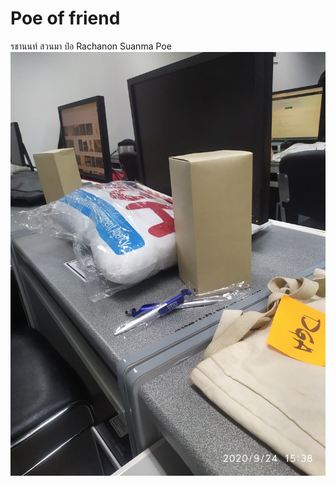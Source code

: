 # Poe of friend
รชานนท์ สวนมา ป๋อ Rachanon Suanma Poe
![image](https://raw.githubusercontent.com/porbabasss/porbabasss.github.io/master/120162889_660554614598968_6677306436351766161_n.jpg)